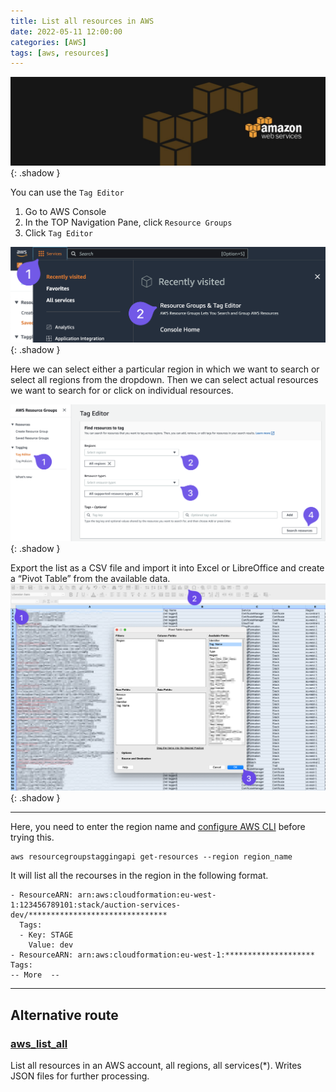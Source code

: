```yaml
---
title: List all resources in AWS
date: 2022-05-11 12:00:00
categories: [AWS]
tags: [aws, resources]
---
```

<script defer data-domain="senad-d.github.io" src="https://plus.seki.ink/js/script.js"></script>
![](https://github.com/senad-d/senad-d.github.io/blob/main/_media/images/backgroun.png?raw=true){: .shadow }

You can use the `Tag Editor`

1.  Go to AWS Console
2.  In the TOP Navigation Pane, click `Resource Groups`
3.  Click `Tag Editor`


![](https://github.com/senad-d/senad-d.github.io/blob/main/_media/images/20221115145424.png?raw=true){: .shadow }

Here we can select either a particular region in which we want to search or select all regions from the dropdown. Then we can select actual resources we want to search for or click on individual resources.

![](https://github.com/senad-d/senad-d.github.io/blob/main/_media/images/20221115145556.png?raw=true){: .shadow }

Export the list as a CSV file and import it into Excel or LibreOffice and create a “Pivot Table” from the available data.
![](https://github.com/senad-d/senad-d.github.io/blob/main/_media/images/20221116100649.png?raw=true){: .shadow }


---

Here, you need to enter the region name and [configure AWS CLI](https://docs.aws.amazon.com/cli/latest/userguide/cli-chap-configure.html) before trying this.

```shell
aws resourcegroupstaggingapi get-resources --region region_name
```

It will list all the recourses in the region in the following format.

```shell
- ResourceARN: arn:aws:cloudformation:eu-west-1:123456789101:stack/auction-services-dev/*******************************
  Tags:
  - Key: STAGE
    Value: dev
- ResourceARN: arn:aws:cloudformation:eu-west-1:********************
Tags:
-- More  --
```

---
## Alternative route

### [aws_list_all](https://github.com/JohannesEbke/aws_list_all)

List all resources in an AWS account, all regions, all services(*). Writes JSON files for further processing.